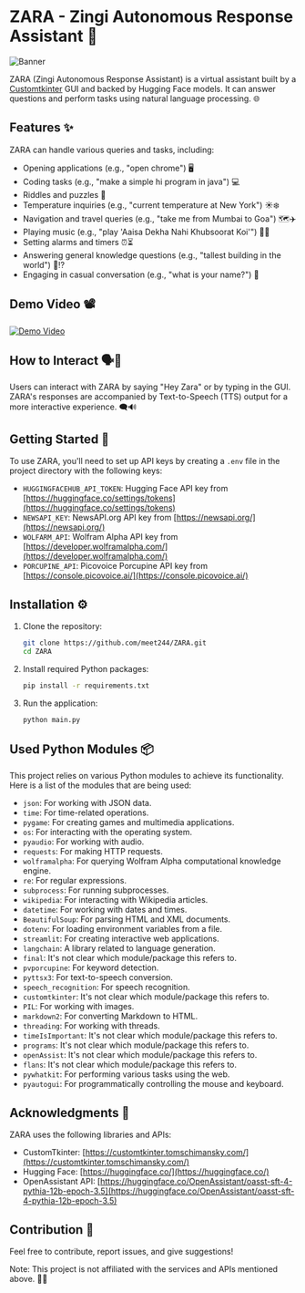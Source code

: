# ZARA - Zingi Autonomous Response Assistant 🤖

![Banner](https://github.com/meet244/ZARA/assets/83262693/330b129f-54c7-4ef3-9ffc-4cbba1be036c)

ZARA (Zingi Autonomous Response Assistant) is a virtual assistant built by a [Customtkinter](https://customtkinter.tomschimansky.com/) GUI and backed by Hugging Face models. It can answer questions and perform tasks using natural language processing. 🌐

## Features ✨

ZARA can handle various queries and tasks, including:
- Opening applications (e.g., "open chrome") 🖥️
- Coding tasks (e.g., "make a simple hi program in java") 💻
- Riddles and puzzles 🧩
- Temperature inquiries (e.g., "current temperature at New York") ☀️❄️
- Navigation and travel queries (e.g., "take me from Mumbai to Goa") 🗺️✈️
- Playing music (e.g., "play 'Aaisa Dekha Nahi Khubsoorat Koi'") 🎵🎶
- Setting alarms and timers ⏰⏳
- Answering general knowledge questions (e.g., "tallest building in the world") 🏢⁉️
- Engaging in casual conversation (e.g., "what is your name?") 💬


## Demo Video 📽️

[![Demo Video](https://github.com/meet244/ZARA/assets/83262693/120112b5-1df7-4feb-b7a1-2092f5324fb2)](https://github.com/meet244/ZARA/assets/83262693/120112b5-1df7-4feb-b7a1-2092f5324fb2)

## How to Interact 🗣️💬

Users can interact with ZARA by saying "Hey Zara" or by typing in the GUI. ZARA's responses are accompanied by Text-to-Speech (TTS) output for a more interactive experience. 🗨️🔊

## Getting Started 🚀

To use ZARA, you'll need to set up API keys by creating a `.env` file in the project directory with the following keys:
- `HUGGINGFACEHUB_API_TOKEN`: Hugging Face API key from [https://huggingface.co/settings/tokens](https://huggingface.co/settings/tokens)
- `NEWSAPI_KEY`: NewsAPI.org API key from [https://newsapi.org/](https://newsapi.org/)
- `WOLFARM_API`: Wolfram Alpha API key from [https://developer.wolframalpha.com/](https://developer.wolframalpha.com/)
- `PORCUPINE_API`: Picovoice Porcupine API key from [https://console.picovoice.ai/](https://console.picovoice.ai/)

## Installation ⚙️

1. Clone the repository:
   ```sh
   git clone https://github.com/meet244/ZARA.git
   cd ZARA
   ```

2. Install required Python packages:
   ```sh
   pip install -r requirements.txt
   ```

3. Run the application:
   ```sh
   python main.py
   ```

## Used Python Modules 📦

This project relies on various Python modules to achieve its functionality. Here is a list of the modules that are being used:

- `json`: For working with JSON data.
- `time`: For time-related operations.
- `pygame`: For creating games and multimedia applications.
- `os`: For interacting with the operating system.
- `pyaudio`: For working with audio.
- `requests`: For making HTTP requests.
- `wolframalpha`: For querying Wolfram Alpha computational knowledge engine.
- `re`: For regular expressions.
- `subprocess`: For running subprocesses.
- `wikipedia`: For interacting with Wikipedia articles.
- `datetime`: For working with dates and times.
- `BeautifulSoup`: For parsing HTML and XML documents.
- `dotenv`: For loading environment variables from a file.
- `streamlit`: For creating interactive web applications.
- `langchain`: A library related to language generation.
- `final`: It's not clear which module/package this refers to.
- `pvporcupine`: For keyword detection.
- `pyttsx3`: For text-to-speech conversion.
- `speech_recognition`: For speech recognition.
- `customtkinter`: It's not clear which module/package this refers to.
- `PIL`: For working with images.
- `markdown2`: For converting Markdown to HTML.
- `threading`: For working with threads.
- `timeIsImportant`: It's not clear which module/package this refers to.
- `programs`: It's not clear which module/package this refers to.
- `openAssist`: It's not clear which module/package this refers to.
- `flans`: It's not clear which module/package this refers to.
- `pywhatkit`: For performing various tasks using the web.
- `pyautogui`: For programmatically controlling the mouse and keyboard.

## Acknowledgments 🙌

ZARA uses the following libraries and APIs:
- CustomTkinter: [https://customtkinter.tomschimansky.com/](https://customtkinter.tomschimansky.com/)
- Hugging Face: [https://huggingface.co/](https://huggingface.co/)
- OpenAssistant API: [https://huggingface.co/OpenAssistant/oasst-sft-4-pythia-12b-epoch-3.5](https://huggingface.co/OpenAssistant/oasst-sft-4-pythia-12b-epoch-3.5)

## Contribution 🤝

Feel free to contribute, report issues, and give suggestions!

Note: This project is not affiliated with the services and APIs mentioned above. 🚫📡
